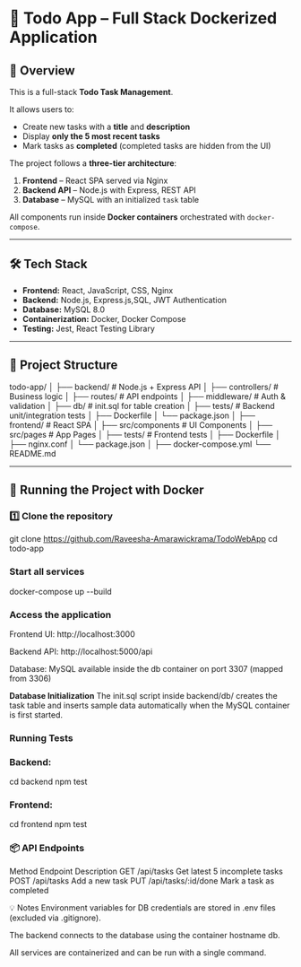 # 📝 Todo App – Full Stack Dockerized Application

## 📌 Overview
This is a full-stack **Todo Task Management**.  

It allows users to:
- Create new tasks with a **title** and **description**
- Display **only the 5 most recent tasks**
- Mark tasks as **completed** (completed tasks are hidden from the UI)

The project follows a **three-tier architecture**:
1. **Frontend** – React SPA served via Nginx  
2. **Backend API** – Node.js with Express, REST API  
3. **Database** – MySQL with an initialized `task` table  

All components run inside **Docker containers** orchestrated with `docker-compose`.

---

## 🛠 Tech Stack
- **Frontend:** React, JavaScript,  CSS, Nginx
- **Backend:** Node.js, Express.js,SQL, JWT Authentication
- **Database:** MySQL 8.0
- **Containerization:** Docker, Docker Compose
- **Testing:** Jest, React Testing Library

---

## 📂 Project Structure
todo-app/
│
├── backend/ # Node.js + Express API
│ ├── controllers/ # Business logic
│ ├── routes/ # API endpoints
│ ├── middleware/ # Auth & validation
│ ├── db/ # init.sql for table creation
│ ├── tests/ # Backend unit/integration tests
│ ├── Dockerfile
│ └── package.json
│
├── frontend/ # React SPA
│ ├── src/components # UI Components
│ ├── src/pages # App Pages
│ ├── tests/ # Frontend tests
│ ├── Dockerfile
│ ├── nginx.conf
│ └── package.json
│
├── docker-compose.yml
└── README.md


---

## 🚀 Running the Project with Docker

### 1️⃣ Clone the repository

git clone https://github.com/Raveesha-Amarawickrama/TodoWebApp
cd todo-app

### Start all services
docker-compose up --build
### Access the application
Frontend UI: http://localhost:3000

Backend API: http://localhost:5000/api

Database: MySQL available inside the db container on port 3307 (mapped from 3306)

**Database Initialization**
The init.sql script inside backend/db/ creates the task table and inserts sample data automatically when the MySQL container is first started.

### Running Tests

### Backend:
cd backend
npm test

### Frontend:
cd frontend
npm test

### 📦 API Endpoints
Method	Endpoint	Description
GET	/api/tasks	Get latest 5 incomplete tasks
POST	/api/tasks	Add a new task
PUT	/api/tasks/:id/done	Mark a task as completed

💡 Notes
Environment variables for DB credentials are stored in .env files (excluded via .gitignore).

The backend connects to the database using the container hostname db.

All services are containerized and can be run with a single command.
